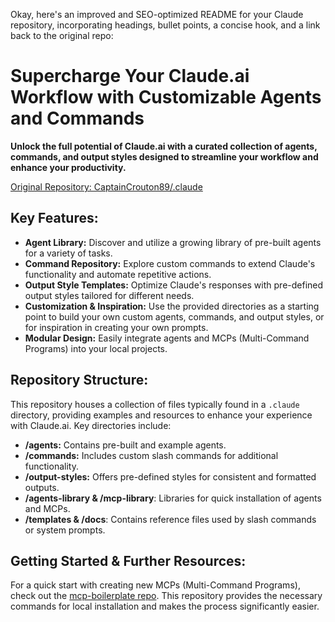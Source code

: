 Okay, here's an improved and SEO-optimized README for your Claude repository, incorporating headings, bullet points, a concise hook, and a link back to the original repo:

# Supercharge Your Claude.ai Workflow with Customizable Agents and Commands

**Unlock the full potential of Claude.ai with a curated collection of agents, commands, and output styles designed to streamline your workflow and enhance your productivity.**

[Original Repository: CaptainCrouton89/.claude](https://github.com/CaptainCrouton89/.claude)

## Key Features:

*   **Agent Library:** Discover and utilize a growing library of pre-built agents for a variety of tasks.
*   **Command Repository:** Explore custom commands to extend Claude's functionality and automate repetitive actions.
*   **Output Style Templates:** Optimize Claude's responses with pre-defined output styles tailored for different needs.
*   **Customization & Inspiration:**  Use the provided directories as a starting point to build your own custom agents, commands, and output styles, or for inspiration in creating your own prompts.
*   **Modular Design:** Easily integrate agents and MCPs (Multi-Command Programs) into your local projects.

## Repository Structure:

This repository houses a collection of files typically found in a `.claude` directory, providing examples and resources to enhance your experience with Claude.ai. Key directories include:

*   **/agents:** Contains pre-built and example agents.
*   **/commands:** Includes custom slash commands for additional functionality.
*   **/output-styles:** Offers pre-defined styles for consistent and formatted outputs.
*   **/agents-library & /mcp-library**: Libraries for quick installation of agents and MCPs.
*   **/templates & /docs**: Contains reference files used by slash commands or system prompts.

## Getting Started & Further Resources:

For a quick start with creating new MCPs (Multi-Command Programs), check out the [mcp-boilerplate repo](https://github.com/CaptainCrouton89/mcp-boilerplate). This repository provides the necessary commands for local installation and makes the process significantly easier.